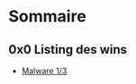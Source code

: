 # Sommaire

## 0x0 Listing des wins

- [Malware 1/3](https://github.com/tiphergane/FCSC2021/tree/main/forensic/Malware%201_RESOLU)
